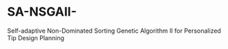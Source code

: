 # SA-NSGAII-
Self-adaptive Non-Dominated Sorting Genetic Algorithm II for Personalized Tip Design Planning
